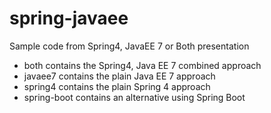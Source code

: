 spring-javaee
=============

Sample code from Spring4, JavaEE 7 or Both presentation

- both contains the Spring4, Java EE 7 combined approach
- javaee7 contains the plain Java EE 7 approach
- spring4 contains the plain Spring 4 approach
- spring-boot contains an alternative using Spring Boot
